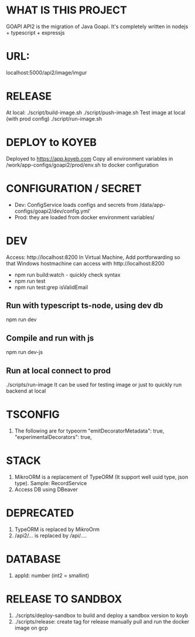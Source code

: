 # WHAT IS THIS PROJECT
GOAPI API2 is the migration of Java Goapi.
It's completely written in nodejs + typescript + expressjs

# URL:
localhost:5000/api2/image/imgur

# RELEASE
At local:
./script/build-image.sh
./script/push-image.sh
Test image at local (with prod config)
./script/run-image.sh

# DEPLOY to KOYEB
Deployed to https://app.koyeb.com
Copy all environment variables in /work/app-configs/goapi2/prod/env.sh to docker configuration

# CONFIGURATION / SECRET
- Dev: ConfigService loads configs and secrets from /data/app-configs/goapi2/dev/config.yml'
- Prod: they are loaded from docker environment variables/

# DEV
Access: http://localhost:8200
In Virtual Machine, Add portforwarding so that Windows hostmachine can access with http://localhost:8200

- npm run build:watch - quickly check syntax
- npm run test
- npm run test:grep isValidEmail


## Run with typescript ts-node, using dev db
npm run dev
## Compile and run with js
npm run dev-js
## Run at local connect to prod
./scripts/run-image
It can be used for testing image or just to quickly run backend at local

# TSCONFIG

1. The following are for typeorm
"emitDecoratorMetadata": true,
"experimentalDecorators": true,

# STACK
1. MikroORM is a replacement of TypeORM (It support well uuid type, json type).
   Sample: RecordService
2. Access DB using DBeaver   

# DEPRECATED
1. TypeORM is replaced by MikroOrm
2. /api2/... is replaced by /api/....


# DATABASE
1. appId: number (int2 = smallint)


# RELEASE TO SANDBOX
1. ./scripts/deploy-sandbox to build and deploy a sandbox version to koyb
2. ./scripts/release: create tag for release 
   manually pull and run the docker image on gcp